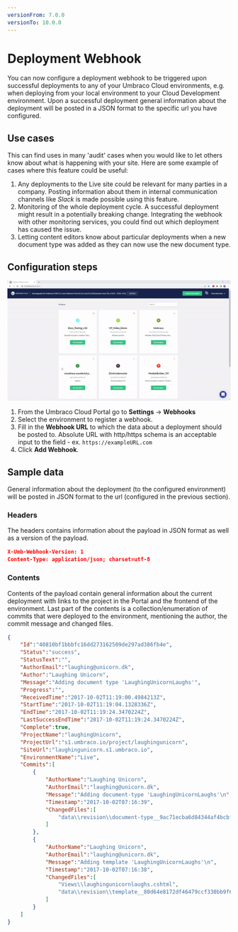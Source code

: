 ```yaml
---
versionFrom: 7.0.0
versionTo: 10.0.0
---
```


# Deployment Webhook

You can now configure a deployment webhook to be triggered upon successful deployments to any of your Umbraco Cloud environments, e.g. when deploying from your local environment to your Cloud Development environment. Upon a successful deployment general information about the deployment will be posted in a JSON format to the specific url you have configured.

## Use cases

This can find uses in many 'audit' cases when you would like to let others know about what is happening with your site. Here are some example of cases where this feature could be useful:

1. Any deployments to the Live site could be relevant for many parties in a company. Posting information about them in internal communication channels like *Slack* is made possible using this feature.
2. Monitoring of the whole deployment cycle. A successful deployment might result in a potentially breaking change. Integrating the webhook with other monitoring services, you could find out which deployment has caused the issue.
3. Letting content editors know about particular deployments when a new document type was added as they can now use the new document type.

## Configuration steps

![Adding deployment webhook](images/DeployWebhook-v10.gif)

1. From the Umbraco Cloud Portal go to **Settings** -> **Webhooks**
2. Select the environment to register a webhook.
3. Fill in the **Webhook URL** to which the data about a deployment should be posted to. Absolute URL with http/https schema is an acceptable input to the field - ex. `https://exampleURL.com`
4. Click **Add Webhook**.

## Sample data

General information about the deployment (to the configured environment) will be posted in JSON format to the url (configured in the previous section).

### Headers

The headers contains information about the payload in JSON format as well as a version of the payload.

```json
X-Umb-Webhook-Version: 1
Content-Type: application/json; charset=utf-8
```

### Contents

Contents of the payload contain general information about the current deployment with links to the project in the Portal and the frontend of the environment. Last part of the contents is a collection/enumeration of commits that were deployed to the environment, mentioning the author, the commit message and changed files.

```json
{
    "Id":"40810bf1bbbfc16dd273162509de297ad386fb4e",
    "Status":"success",
    "StatusText":"",
    "AuthorEmail":"laughing@unicorn.dk",
    "Author":"Laughing Unicorn",
    "Message":"Adding document type 'LaughingUnicornLaughs'",
    "Progress":"",
    "ReceivedTime":"2017-10-02T11:19:00.4984213Z",
    "StartTime":"2017-10-02T11:19:04.1328336Z",
    "EndTime":"2017-10-02T11:19:24.3470224Z",
    "LastSuccessEndTime":"2017-10-02T11:19:24.3470224Z",
    "Complete":true,
    "ProjectName":"laughingUnicorn",
    "ProjectUrl":"s1.umbraco.io/project/laughingunicorn",
    "SiteUrl":"laughingunicorn.s1.umbraco.io",
    "EnvironmentName":"Live",
    "Commits":[
        {
            "AuthorName":"Laughing Unicorn",
            "AuthorEmail":"laughing@unicorn.dk",
            "Message":"Adding document-type 'LaughingUnicornLaughs'\n",
            "Timestamp":"2017-10-02T07:16:39",
            "ChangedFiles":[
                "data\\revision\\document-type__9ac71ecba6d84344af4bcbf43ab6cd80.uda"
            ]
        },
        {
            "AuthorName":"Laughing Unicorn",
            "AuthorEmail":"laughing@unicorn.dk",
            "Message":"Adding template 'LaughingUnicornLaughs'\n",
            "Timestamp":"2017-10-02T07:16:38",
            "ChangedFiles":[
                "Views\\laughingunicornlaughs.cshtml",
                "data\\revision\\template__80d64e8172df46479ccf330bb9f63f2c.uda"
            ]
        }
    ]
}
```
